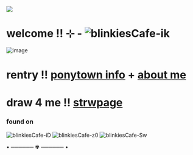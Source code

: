 ![](https://komarev.com/ghpvc/?username=litteryzu&color=641c41&style=for-the-badge&label=PROFILE+VIEWS) 

#  welcome !! ⊹ -  ![blinkiesCafe-ik](https://github.com/user-attachments/assets/3683360d-a7be-4ac7-92c3-a017fb1ecffc)

![image](https://github.com/user-attachments/assets/51c3aeba-43f5-4b42-9114-7576d93d8c44)


# rentry !!  [ponytown info](https://rentry.co/yxhpbenr)  +  [about me](https://rentry.co/iwkuoa5h) 

# draw 4 me !! [strwpage](https://yzuwi.straw.page)


### found on
![blinkiesCafe-iD](https://github.com/user-attachments/assets/d0891f7a-7475-4450-9687-c7d34cc70e2d)  ![blinkiesCafe-z0](https://github.com/user-attachments/assets/52a5be27-51bc-46c0-90fd-14d4fae3d05e)  ![blinkiesCafe-Sw](https://github.com/user-attachments/assets/506826cd-70fe-4b7d-ab35-81ef39a35e8c)


• ────── ✾ ────── •














